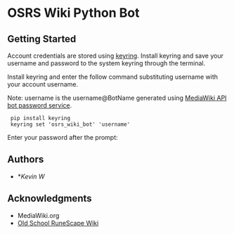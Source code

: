 # OSRS Wiki Python Bot



## Getting Started

Account credentials are stored using [keyring](https://pypi.org/project/keyring/). Install keyring and save your username and password to the system keyring through the terminal.

Install keyring and enter the follow command substituting username with your account username.

Note: username is the username@BotName generated using [MediaWiki API bot password service](https://oldschool.runescape.wiki/w/Special:BotPasswords).

```
 pip install keyring
 keyring set 'osrs_wiki_bot' 'username'
```
Enter your password after the prompt:


## Authors

* **Kevin W* 

## Acknowledgments

* MediaWiki.org
* [Old School RuneScape Wiki](https://oldschool.runescape.wiki)


